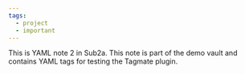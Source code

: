 ```yaml
---
tags:
  - project
  - important
---
```

This is YAML note 2 in Sub2a. This note is part of the demo vault and contains YAML tags for testing the Tagmate plugin.
